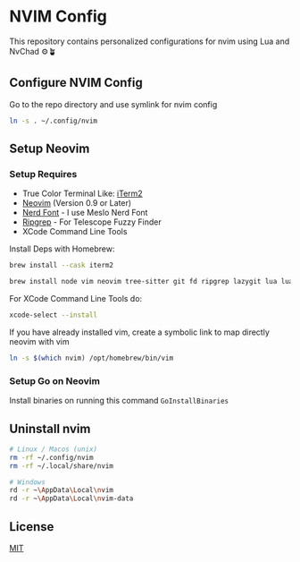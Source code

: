 # NVIM Config

This repository contains personalized configurations for nvim using Lua and NvChad ⚙️🪴

## Configure NVIM Config

Go to the repo directory and use symlink for nvim config

```sh
ln -s . ~/.config/nvim
```

## Setup Neovim

### Setup Requires

- True Color Terminal Like: [iTerm2](https://iterm2.com/)
- [Neovim](https://neovim.io/) (Version 0.9 or Later)
- [Nerd Font](https://www.nerdfonts.com/) - I use Meslo Nerd Font
- [Ripgrep](https://github.com/BurntSushi/ripgrep) - For Telescope Fuzzy Finder
- XCode Command Line Tools

Install Deps with Homebrew:

```sh
brew install --cask iterm2

brew install node vim neovim tree-sitter git fd ripgrep lazygit lua luajit
```

For XCode Command Line Tools do:

```bash
xcode-select --install
```

If you have already installed vim, create a symbolic link to map directly neovim with vim

```sh
ln -s $(which nvim) /opt/homebrew/bin/vim
```

### Setup Go on Neovim

Install binaries on running this command `GoInstallBinaries`

## Uninstall nvim

```sh
# Linux / Macos (unix)
rm -rf ~/.config/nvim
rm -rf ~/.local/share/nvim

# Windows
rd -r ~\AppData\Local\nvim
rd -r ~\AppData\Local\nvim-data
```

## License

[MIT](LICENSE)
